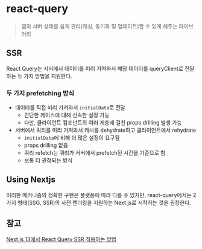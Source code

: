 # react-query

> 앱의 서버 상태를 쉽게 관리(캐싱, 동기화 및 업데이트)할 수 있게 해주는 라이브러리

## SSR

React Query는 서버에서 데이터를 미리 가져와서 해당 데이터를 queryClient로 전달하는 두 가지 방법을 지원한다.

### 두 가지 prefetching 방식

- 데이터를 직접 미리 가져와서 `initialData`로 전달
  - 간단한 케이스에 대해 신속한 설정 가능
  - 다만, 클라이언트 컴포넌트의 여러 게층에 걸친 props drilling 발생 가능
- 서버에서 쿼리를 미리 가져와서 캐시를 dehydrate하고 클라이언트에서 rehydrate
  - `initialData`에 비해 더 많은 설정이 요구됨
  - props drilling 없음
  - 쿼리 refetch는 쿼리가 서버에서 prefetch된 시간을 기준으로 함
  - 보통 더 권장되는 방식

## Using Nextjs

이러한 메커니즘의 정확한 구현은 플랫폼에 따라 다를 수 있지만, react-query에서는 2가지 형태(SSG, SSR)의 사전 렌더링을 지원하는 Next.js로 시작하는 것을 권장한다.

## 참고

[Next.js 13에서 React Query SSR 적용하는 방법](https://velog.io/@ckstn0777/Next.js-13%EC%97%90%EC%84%9C-React-Query-SSR-%EC%A0%81%EC%9A%A9%ED%95%98%EB%8A%94-%EB%B0%A9%EB%B2%95)
